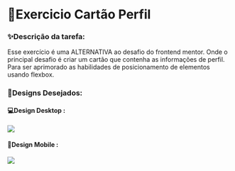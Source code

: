 # 🌟Exercicio Cartão Perfil

### ✨Descrição da tarefa:

 Esse exercício é uma ALTERNATIVA ao desafio do frontend mentor. Onde o principal desafio é criar um cartão que contenha as informações de perfil. Para ser aprimorado as habilidades de posicionamento de elementos usando flexbox.

### 🚩Designs Desejados:

#### 💻Design Desktop :
<img src="./design/desktop.png">

#### 📱Design Mobile :
<img src="./design/mobile.png">